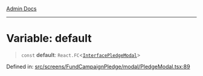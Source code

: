 [Admin Docs](/)

---

# Variable: default

> `const` **default**: `React.FC`\<[`InterfacePledgeModal`](../interfaces/InterfacePledgeModal.md)\>

Defined in: [src/screens/FundCampaignPledge/modal/PledgeModal.tsx:89](https://github.com/PalisadoesFoundation/talawa-admin/blob/main/src/screens/FundCampaignPledge/modal/PledgeModal.tsx#L89)
